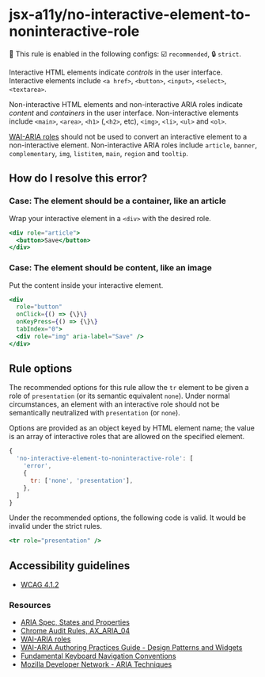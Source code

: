 # jsx-a11y/no-interactive-element-to-noninteractive-role

💼 This rule is enabled in the following configs: ☑️ `recommended`, 🔒 `strict`.

<!-- end auto-generated rule header -->

Interactive HTML elements indicate _controls_ in the user interface. Interactive elements include `<a href>`, `<button>`, `<input>`, `<select>`, `<textarea>`.

Non-interactive HTML elements and non-interactive ARIA roles indicate _content_ and _containers_ in the user interface. Non-interactive elements include `<main>`, `<area>`, `<h1>` (,`<h2>`, etc), `<img>`, `<li>`, `<ul>` and `<ol>`.

[WAI-ARIA roles](https://www.w3.org/TR/wai-aria-1.1/#usage_intro) should not be used to convert an interactive element to a non-interactive element. Non-interactive ARIA roles include `article`, `banner`, `complementary`, `img`, `listitem`, `main`, `region` and `tooltip`.

## How do I resolve this error?

### Case: The element should be a container, like an article

Wrap your interactive element in a `<div>` with the desired role.

```jsx
<div role="article">
  <button>Save</button>
</div>
```

### Case: The element should be content, like an image

Put the content inside your interactive element.

```jsx
<div
  role="button"
  onClick={() => {\}\}
  onKeyPress={() => {\}\}
  tabIndex="0">
  <div role="img" aria-label="Save" />
</div>
```

## Rule options

The recommended options for this rule allow the `tr` element to be given a role of `presentation` (or its semantic equivalent `none`). Under normal circumstances, an element with an interactive role should not be semantically neutralized with `presentation` (or `none`).

Options are provided as an object keyed by HTML element name; the value is an array of interactive roles that are allowed on the specified element.

```js
{
  'no-interactive-element-to-noninteractive-role': [
    'error',
    {
      tr: ['none', 'presentation'],
    },
  ]
}
```

Under the recommended options, the following code is valid. It would be invalid under the strict rules.

```jsx
<tr role="presentation" />
```

## Accessibility guidelines

- [WCAG 4.1.2](https://www.w3.org/WAI/WCAG21/Understanding/name-role-value)

### Resources

- [ARIA Spec, States and Properties](https://www.w3.org/TR/wai-aria/#states_and_properties)
- [Chrome Audit Rules, AX_ARIA_04](https://github.com/GoogleChrome/accessibility-developer-tools/wiki/Audit-Rules#ax_aria_04)
- [WAI-ARIA roles](https://www.w3.org/TR/wai-aria-1.1/#usage_intro)
- [WAI-ARIA Authoring Practices Guide - Design Patterns and Widgets](https://www.w3.org/TR/wai-aria-practices-1.1/#aria_ex)
- [Fundamental Keyboard Navigation Conventions](https://www.w3.org/TR/wai-aria-practices-1.1/#kbd_generalnav)
- [Mozilla Developer Network - ARIA Techniques](https://developer.mozilla.org/en-US/docs/Web/Accessibility/ARIA/ARIA_Techniques/Using_the_button_role#Keyboard_and_focus)
